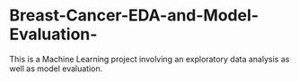 # Breast-Cancer-EDA-and-Model-Evaluation-
This is a Machine Learning project involving an exploratory data analysis as well as model evaluation. 
